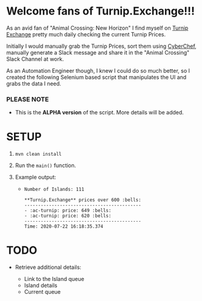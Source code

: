 # Welcome fans of Turnip.Exchange!!!

As an avid fan of "Animal Crossing: New Horizon" I find myself on [Turnip Exchange](https://turnip.exchange/islands) pretty much daily checking the current Turnip Prices.

Initially I would manually grab the Turnip Prices, sort them using [CyberChef](https://gchq.github.io/CyberChef/#recipe=Sort('Line%20feed',false,'Alphabetical%20(case%20sensitive)')), manually generate a Slack message and share it in the "Animal Crossing" Slack Channel at work.

As an Automation Engineer though, I knew I could do so much better, so I created the following Selenium based script that manipulates the UI and grabs the data I need.


### PLEASE NOTE
* This is the **ALPHA version** of the script. More details will be added.


# SETUP
1. `mvn clean install`

2. Run the `main()` function.

3. Example output:

    *   ```
        Number of Islands: 111

        **Turnip.Exchange** prices over 600 :bells:
        -------------------------------------------
        - :ac-turnip: price: 649 :bells:
        - :ac-turnip: price: 620 :bells:
        -------------------------------------------
        Time: 2020-07-22 16:18:35.374
        ```


# TODO
* Retrieve additional details:

    * Link to the Island queue
    * Island details
    * Current queue
